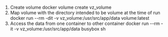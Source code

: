 1. Create volume
    docker volume create vz_volume
2. Map volume with the directory intended to be volume at the time of run
    docker run --rm -dit -v vz_volume:/usr/src/app/data volume:latest
3. Access the data from one container to other container
    docker run --rm -it -v vz_volume:/usr/src/app/data busybox sh